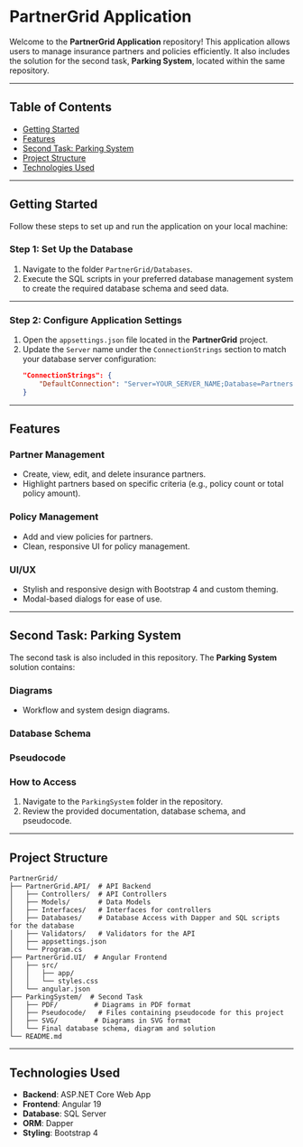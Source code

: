 # PartnerGrid Application

Welcome to the **PartnerGrid Application** repository! This application allows users to manage insurance partners and policies efficiently. It also includes the solution for the second task, **Parking System**, located within the same repository.

---

## Table of Contents

- [Getting Started](#getting-started)
- [Features](#features)
- [Second Task: Parking System](#second-task-parking-system)
- [Project Structure](#project-structure)
- [Technologies Used](#technologies-used)

---

## Getting Started

Follow these steps to set up and run the application on your local machine:

### **Step 1: Set Up the Database**

1. Navigate to the folder `PartnerGrid/Databases`.
2. Execute the SQL scripts in your preferred database management system to create the required database schema and seed data.

---

### **Step 2: Configure Application Settings**

1. Open the `appsettings.json` file located in the **PartnerGrid** project.
2. Update the `Server` name under the `ConnectionStrings` section to match your database server configuration:
   ```json
   "ConnectionStrings": {
       "DefaultConnection": "Server=YOUR_SERVER_NAME;Database=PartnersPolicies;Trusted_Connection=True;MultipleActiveResultSets=true"
   }

---

## Features

### Partner Management
- Create, view, edit, and delete insurance partners.
- Highlight partners based on specific criteria (e.g., policy count or total policy amount).

### Policy Management
- Add and view policies for partners.
- Clean, responsive UI for policy management.

### UI/UX
- Stylish and responsive design with Bootstrap 4 and custom theming.
- Modal-based dialogs for ease of use.

---

## Second Task: Parking System

The second task is also included in this repository. The **Parking System** solution contains:

### **Diagrams**
- Workflow and system design diagrams.

### **Database Schema**

### **Pseudocode**

### **How to Access**
1. Navigate to the `ParkingSystem` folder in the repository.
2. Review the provided documentation, database schema, and pseudocode.

---

## Project Structure

```plaintext
PartnerGrid/
├── PartnerGrid.API/  # API Backend
│   ├── Controllers/  # API Controllers
│   ├── Models/       # Data Models
│   ├── Interfaces/   # Interfaces for controllers
│   ├── Databases/    # Database Access with Dapper and SQL scripts for the database
│   ├── Validators/   # Validators for the API
│   ├── appsettings.json
│   └── Program.cs
├── PartnerGrid.UI/  # Angular Frontend
│   ├── src/
│   │   ├── app/
│   │   └── styles.css
│   └── angular.json
├── ParkingSystem/  # Second Task
│   ├── PDF/         # Diagrams in PDF format
│   ├── Pseudocode/   # Files containing pseudocode for this project
│   ├── SVG/         # Diagrams in SVG format
│   └── Final database schema, diagram and solution
└── README.md
```

---

## Technologies Used

- **Backend**: ASP.NET Core Web App
- **Frontend**: Angular 19
- **Database**: SQL Server
- **ORM**: Dapper
- **Styling**: Bootstrap 4
